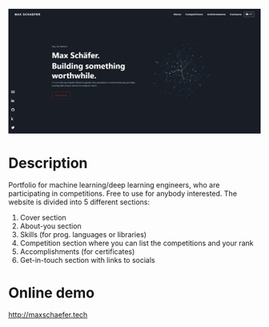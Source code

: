![cover screenshot](/img/portfolio-screenshot.JPG)

# Description
Portfolio for machine learning/deep learning engineers, who are participating in competitions. Free to use for anybody interested.
The website is divided into 5 different sections:
1. Cover section
2. About-you section 
3. Skills (for prog. languages or libraries)
4. Competition section where you can list the competitions and your rank
5. Accomplishments (for certificates)
6. Get-in-touch section with links to socials

# Online demo
http://maxschaefer.tech